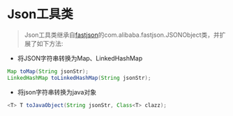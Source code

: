 # Json工具类

> Json工具类继承自[fastjson](https://github.com/alibaba/fastjson)的com.alibaba.fastjson.JSONObject类，并扩展了如下方法:

* 将JSON字符串转换为Map、LinkedHashMap

```java
Map toMap(String jsonStr);
LinkedHashMap toLinkedHashMap(String jsonStr);
```

* 将json字符串转换为java对象

```java
<T> T toJavaObject(String jsonStr, Class<T> clazz);
```
